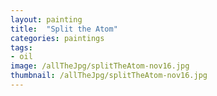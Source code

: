 ```yaml
---
layout: painting
title:  "Split the Atom"
categories: paintings 
tags: 
- oil 
image: /allTheJpg/splitTheAtom-nov16.jpg
thumbnail: /allTheJpg/splitTheAtom-nov16.jpg
---
```

